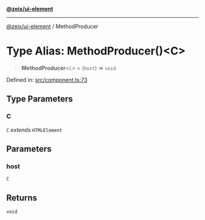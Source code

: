 [**@zeix/ui-element**](../README.md)

***

[@zeix/ui-element](../globals.md) / MethodProducer

# Type Alias: MethodProducer()\<C\>

> **MethodProducer**\<`C`\> = (`host`) => `void`

Defined in: [src/component.ts:73](https://github.com/zeixcom/ui-element/blob/bd4ae3ed0a4d2790834ffe22cb9cd0696e3104c4/src/component.ts#L73)

## Type Parameters

### C

`C` *extends* `HTMLElement`

## Parameters

### host

`C`

## Returns

`void`
